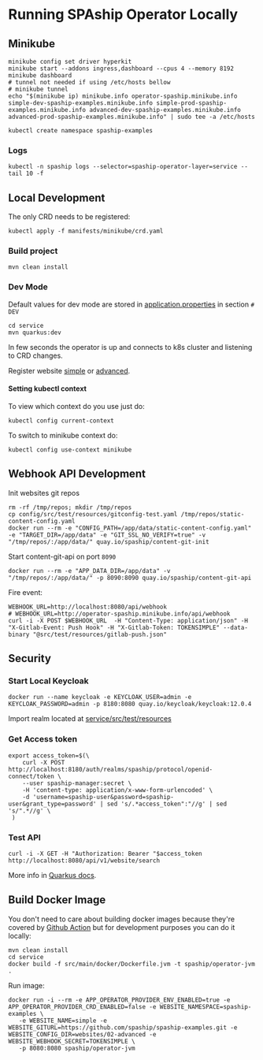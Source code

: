 # Running SPAship Operator Locally

## Minikube

```shell
minikube config set driver hyperkit
minikube start --addons ingress,dashboard --cpus 4 --memory 8192
minikube dashboard
# tunnel not needed if using /etc/hosts bellow
# minikube tunnel
echo "$(minikube ip) minikube.info operator-spaship.minikube.info simple-dev-spaship-examples.minikube.info simple-prod-spaship-examples.minikube.info advanced-dev-spaship-examples.minikube.info advanced-prod-spaship-examples.minikube.info" | sudo tee -a /etc/hosts

kubectl create namespace spaship-examples
```

### Logs

```shell
kubectl -n spaship logs --selector=spaship-operator-layer=service --tail 10 -f
```

## Local Development

The only CRD needs to be registered:
```shell
kubectl apply -f manifests/minikube/crd.yaml
```

### Build project

```shell
mvn clean install
```

### Dev Mode
Default values for dev mode are stored in [application.properties](https://github.com/spaship/operator/blob/main/service/src/main/resources/application.properties#L51)
in section `# DEV`

```shell
cd service
mvn quarkus:dev
```

In few seconds the operator is up and connects to k8s cluster and listening to CRD changes.

Register website [simple](https://github.com/spaship/spaship-examples/tree/main/websites/01-simple) or [advanced](https://github.com/spaship/spaship-examples/tree/main/websites/02-advanced).

#### Setting kubectl context
To view which context do you use just do:
```shell
kubectl config current-context
```
To switch to minikube context do:
```shell
kubectl config use-context minikube
```


## Webhook API Development

Init websites git repos

```shell
rm -rf /tmp/repos; mkdir /tmp/repos
cp config/src/test/resources/gitconfig-test.yaml /tmp/repos/static-content-config.yaml
docker run --rm -e "CONFIG_PATH=/app/data/static-content-config.yaml" -e "TARGET_DIR=/app/data" -e "GIT_SSL_NO_VERIFY=true" -v "/tmp/repos/:/app/data/" quay.io/spaship/content-git-init
```

Start content-git-api on port `8090`

```shell
docker run --rm -e "APP_DATA_DIR=/app/data" -v "/tmp/repos/:/app/data/" -p 8090:8090 quay.io/spaship/content-git-api
```

Fire event:

```shell
WEBHOOK_URL=http://localhost:8080/api/webhook
# WEBHOOK_URL=http://operator-spaship.minikube.info/api/webhook
curl -i -X POST $WEBHOOK_URL  -H "Content-Type: application/json" -H "X-Gitlab-Event: Push Hook" -H "X-Gitlab-Token: TOKENSIMPLE" --data-binary "@src/test/resources/gitlab-push.json" 
```

## Security

### Start Local Keycloak

```shell
docker run --name keycloak -e KEYCLOAK_USER=admin -e KEYCLOAK_PASSWORD=admin -p 8180:8080 quay.io/keycloak/keycloak:12.0.4
```

Import realm located at [service/src/test/resources](https://github.com/spaship/operator/tree/main/service/src/test/resources)

### Get Access token
```shell
export access_token=$(\
    curl -X POST http://localhost:8180/auth/realms/spaship/protocol/openid-connect/token \
    --user spaship-manager:secret \
    -H 'content-type: application/x-www-form-urlencoded' \
    -d 'username=spaship-user&password=spaship-user&grant_type=password' | sed 's/.*access_token":"//g' | sed 's/".*//g' \
 )
```

### Test API

```shell
curl -i -X GET -H "Authorization: Bearer "$access_token http://localhost:8080/api/v1/website/search
```

More info in [Quarkus docs](https://quarkus.io/guides/security-openid-connect#testing-the-application).

## Build Docker Image

You don't need to care about building docker images because they're covered by [Github Action](https://github.com/spaship/content-git/actions/workflows/docker-publish.yaml)
but for development purposes you can do it locally:

```shell
mvn clean install
cd service
docker build -f src/main/docker/Dockerfile.jvm -t spaship/operator-jvm .
```

Run image:
```shell
docker run -i --rm -e APP_OPERATOR_PROVIDER_ENV_ENABLED=true -e APP_OPERATOR_PROVIDER_CRD_ENABLED=false -e WEBSITE_NAMESPACE=spaship-examples \
   -e WEBSITE_NAME=simple -e WEBSITE_GITURL=https://github.com/spaship/spaship-examples.git -e WEBSITE_CONFIG_DIR=websites/02-advanced -e WEBSITE_WEBHOOK_SECRET=TOKENSIMPLE \
   -p 8080:8080 spaship/operator-jvm
```
